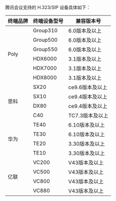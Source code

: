 腾讯会议支持的 H.323/SIP 设备具体如下：

<table>
<thead>
<tr>
<th><strong>终端品牌</strong></th>
<th><strong>终端设备型号</strong></th>
<th><strong>兼容版本号</strong></th>
</tr>
</thead>
<tbody><tr>
<td rowspan=6>Poly</td>
<td>Group310</td>
<td>6.0版本及以上</td>
</tr>
<tr>

<td>Group500</td>
<td>6.0版本及以上</td>
</tr>
<tr>

<td>Group550</td>
<td>6.0版本及以上</td>
</tr>
<tr>

<td>HDX6000</td>
<td>3.1版本及以上</td>
</tr>
<tr>

<td>HDX7000</td>
<td>3.1版本及以上</td>
</tr>
<tr>

<td>HDX8000</td>
<td>3.1版本及以上</td>
</tr>
<tr>
<td  rowspan=4>思科</td>
<td>SX20</td>
<td>ce9.6版本及以上</td>
</tr>
<tr>

<td>SX10</td>
<td>ce9.4版本及以上</td>
</tr>
<tr>

<td>DX80</td>
<td>ce9.4版本及以上</td>
</tr>
<tr>

<td>C40</td>
<td>TC7.3版本及以上</td>
</tr>
<tr>
<td  rowspan=4>华为</td>
<td>TE40</td>
<td>6.10版本及以上</td>
</tr>
<tr>

<td>TE30</td>
<td>6.10版本及以上</td>
</tr>
<tr>

<td>TE20</td>
<td>3.30版本及以上</td>
</tr>
<tr>

<td>TE10</td>
<td>3.30版本及以上</td>
</tr>
<tr>
<td rowspan=4>亿联</td>
<td>VC200</td>
<td>V43版本及以上</td>
</tr>
<tr>

<td>VC500</td>
<td>V43版本及以上</td>
</tr>
<tr>

<td>VC800</td>
<td>V43版本及以上</td>
</tr>
<tr>

<td>VC880</td>
<td>V43版本及以上</td>
</tr>
</tbody></table>
 
